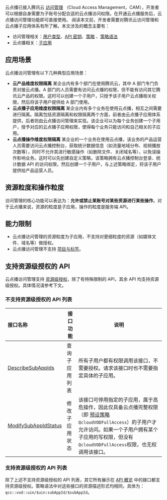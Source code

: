 云点播已接入腾讯云 [访问管理](/document/product/598) （Cloud Access Management，CAM），开发者可以根据自身需要为子账号分配合适的云点播访问权限。在开通云点播服务后，云点播访问管理功能即可直接使用。
阅读本文前，开发者需要对腾讯云访问管理和云点播子应用体系有所了解。本文涉及的概念主要有：

- 访问管理相关：[用户类型](/document/product/598/13665)、[API 密钥](/document/product/598/37140)、[策略](/document/product/598/10601) 、[策略语法](/document/product/598/10603)
- 云点播相关：[子应用](https://cloud.tencent.com/document/product/266/14574)

## 应用场景
云点播访问管理有以下几种典型应用场景：

- **云产品维度权限隔离**
某企业内有多个部门在使用腾讯云，其中 A 部门专门负责对接云点播。A 部门的人员需要有访问云点播的权限，但不能有访问其它腾讯云产品的权限。这时可以创建一个子用户，只授予该子用户云点播相关权限，然后将该子用户提供给 A 部门使用。
- **云点播子应用维度权限隔离**
某企业内有多个业务在使用云点播，相互之间需要进行隔离。隔离包括资源隔离和权限隔离两个方面，前者由云点播子应用体系提供，后者则由云点播访问管理来实现。该企业可以为每个业务创建一个子用户，授予对应的云点播子应用权限，使得每个业务只能访问和自己相关的子应用。
- **云点播操作维度权限隔离**
某企业的一个业务在使用云点播，该业务的产品运营人员需要访问云点播控制台，获取统计数据信息（如流量地域分布、视频播放次数等），同时不允许其进行敏感操作（如删除文件、关闭域名等），以免误操作影响业务。这时可以先创建自定义策略，该策略拥有云点播控制台登录、统计数据 API 的访问权限，然后创建一个子用户，与上述策略绑定，将该子用户提供给产品运营人员。

## 资源粒度和操作粒度
访问管理的核心功能可以表达为：**允许或禁止某账号对某些资源进行某些操作**。对于云点播来说，资源的粒度是子应用，操作的粒度是服务端 API。

## 能力限制
- 云点播访问管理的资源粒度为子应用，不支持对更细粒度的资源（如媒体文件、域名等）做授权。
- 云点播访问管理不支持 [项目与标签](/document/product/598/32738)。

## 支持资源级授权的 API

云点播访问管理支持 [资源级授权](https://intl.cloud.tencent.com/document/product/598/10588)，除了有特殊限制的 API，其余 API 均支持资源级授权。具体情况请参考下文。

### 不支持资源级授权的 API 列表

| 接口名称                                        | 接口功能       | 说明                                                         |
| :---------------------------------------------- | -------------- | ------------------------------------------------------------ |
| [DescribeSubAppIds](/document/api/266/36304)    | 查询子应用列表 | 所有子用户都有权限调用该接口，不需要授权。请求该接口时也不需要指定具体的子应用。 |
| [ModifySubAppIdStatus](/document/api/266/36302) | 修改子应用状态 | 该接口可停用指定的子应用，属于高危操作，因此仅具备云点播完整权限（即 [预设策略](https://cloud.tencent.com/document/product/266/39338#.E9.A2.84.E8.AE.BE.E7.AD.96.E7.95.A5.E5.88.97.E8.A1.A8)`QcloudVODFullAccess`）的子用户才允许访问。如果一个子用户拥有某个子应用的写权限，但没有`QcloudVODFullAccess`权限，也无权调用该接口。 |

### 支持资源级授权的 API 列表

除了上述不支持资源级授权的 API 列表，其它所有展示在 [API 概览](https://cloud.tencent.com/document/product/266/31753) 中的接口都支持资源级授权。策略语法中对这些接口的资源描述形式均相同，具体为：`qcs::vod::uin/$uin:subAppId/$subAppId`。
